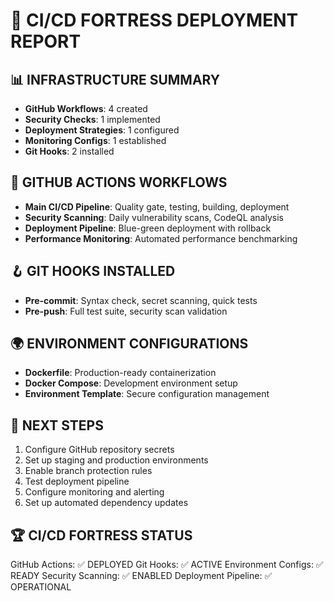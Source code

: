 
# 🏰 CI/CD FORTRESS DEPLOYMENT REPORT

## 📊 INFRASTRUCTURE SUMMARY
- **GitHub Workflows**: 4 created
- **Security Checks**: 1 implemented
- **Deployment Strategies**: 1 configured
- **Monitoring Configs**: 1 established
- **Git Hooks**: 2 installed

## 🚀 GITHUB ACTIONS WORKFLOWS
- **Main CI/CD Pipeline**: Quality gate, testing, building, deployment
- **Security Scanning**: Daily vulnerability scans, CodeQL analysis
- **Deployment Pipeline**: Blue-green deployment with rollback
- **Performance Monitoring**: Automated performance benchmarking

## 🪝 GIT HOOKS INSTALLED
- **Pre-commit**: Syntax check, secret scanning, quick tests
- **Pre-push**: Full test suite, security scan validation

## 🌍 ENVIRONMENT CONFIGURATIONS
- **Dockerfile**: Production-ready containerization
- **Docker Compose**: Development environment setup
- **Environment Template**: Secure configuration management

## 🎯 NEXT STEPS
1. Configure GitHub repository secrets
2. Set up staging and production environments
3. Enable branch protection rules
4. Test deployment pipeline
5. Configure monitoring and alerting
6. Set up automated dependency updates

## 🏆 CI/CD FORTRESS STATUS
GitHub Actions: ✅ DEPLOYED
Git Hooks: ✅ ACTIVE
Environment Configs: ✅ READY
Security Scanning: ✅ ENABLED
Deployment Pipeline: ✅ OPERATIONAL
